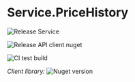 # Service.PriceHistory

![Release Service](https://github.com/MyJetWallet/Service.PriceHistory/workflows/Release%20Service/badge.svg)

![Release API client nuget](https://github.com/MyJetWallet/Service.PriceHistory/workflows/Release%20API%20client%20nuget/badge.svg)

![CI test build](https://github.com/MyJetWallet/Service.PriceHistory/workflows/CI%20test%20build/badge.svg)

*Client library:* ![Nuget version](https://img.shields.io/nuget/v/MyJetWallet.Service.PriceHistory.Client?label=MyJetWallet.Service.PriceHistory.Client&style=social)


